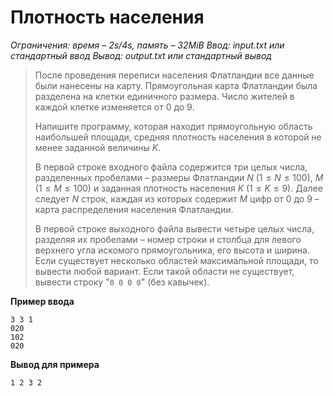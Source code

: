 # Плотность населения

*Ограничения: время – 2s/4s, память – 32MiB Ввод: input.txt или стандартный ввод Вывод: output.txt или стандартный вывод*

> После проведения переписи населения Флатландии все данные были нанесены на карту. Прямоугольная карта Флатландии была разделена на клетки единичного размера. Число жителей в каждой клетке изменяется от 0 до 9.
>
> Напишите программу, которая находит прямоугольную область наибольшей площади, средняя плотность населения в которой не менее заданной величины $K$.
>
> В первой строке входного файла содержится три целых числа, разделенных пробелами – размеры Флатландии $N$ $(1 ≤ N ≤ 100)$, $M$ $(1 ≤ M ≤ 100)$ и заданная плотность населения $K$ $(1 ≤ K ≤ 9)$. Далее следует $N$ строк, каждая из которых содержит $M$ цифр от 0 до 9 – карта распределения населения Флатландии.
>
> В первой строке выходного файла вывести четыре целых числа, разделяя их пробелами – номер строки и столбца для левого верхнего угла искомого прямоугольника, его высота и ширина. Если существует несколько областей максимальной площади, то вывести любой вариант. Если такой области не существует, вывести строку "`0 0 0 0`" (без кавычек).

**Пример ввода**
```
3 3 1
020
102
020
```
**Вывод для примера**
```
1 2 3 2
```
